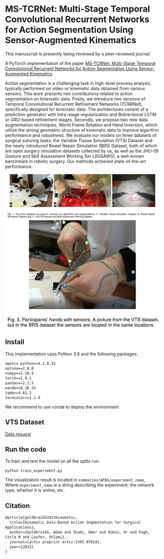 # MS-TCRNet: Multi-Stage Temporal Convolutional Recurrent Networks for Action Segmentation Using Sensor-Augmented Kinematics
This manuscript is presently being reviewed by a peer-reviewed journal.


A PyTorch implementation of the paper [MS-TCRNet: Multi-Stage Temporal Convolutional Recurrent Networks for Action Segmentation Using Sensor-Augmented Kinematics](https://arxiv.org/pdf/2303.07814.pdf).

Action segmentation is a challenging task in high-level process analysis, typically performed on video or kinematic data obtained from various sensors. This work presents two contributions related to action segmentation on kinematic data. Firstly, we introduce two versions of Temporal Convolutional Recurrent Refinement Networks (TCRRNet), specifically designed for kinematic data. The architectures consist of a prediction generator with intra-stage regularization and Bidirectional LSTM or GRU-based refinement stages. Secondly, we propose two new data augmentation techniques, World Frame Rotation and Hand Inversion, which utilize the strong geometric structure of kinematic data to improve algorithm performance and robustness. We evaluate our models on three datasets of surgical suturing tasks: the Variable Tissue Simulation (VTS) Dataset and the newly introduced Bowel Repair Simulation (BRS) Dataset, both of which are open surgery simulation datasets collected by us, as well as the JHU-ISI Gesture and Skill Assessment Working Set (JIGSAWS), a well-known benchmark in robotic surgery. Our methods achieved state-of-the-art performance.


![Sensors' Locations](figs/datasets.PNG)
![data sets](figs/Sensors_Locations.PNG)

## Install
This implementation uses Python 3.6 and the following packages:
```
opencv-python==4.2.0.32
optuna==2.8.0
numpy==1.19.5
torch==1.8.1
pandas==1.1.5
wandb==0.10.33
tqdm==4.61.2
termcolor==1.1.0
```
We recommend to use conda to deploy the environment

## VTS Dataset
[Data request](https://docs.google.com/forms/d/e/1FAIpQLSeKvalfDwLBkxh1PgrVH14wu2a8UXl7xi0bSAYEU0z9yPrdUA/viewform?usp=sf_link/)


## Run the code
To train and test the model on all the splits run:
```
python train_experiment.py
```
The visualization result is located in `summaries/APAS/experiment_name`,
Where `experiment_name` is a string describing the experiment: the network type, whether it is online, etc.

## Citation
```
@article{goldbraikh2023kinematic,
  title={Kinematic Data-Based Action Segmentation for Surgical Applications},
  author={Goldbraikh, Adam and Shubi, Omer and Rubin, Or and Pugh, Carla M and Laufer, Shlomi},
  journal={arXiv preprint arXiv:2303.07814},
  year={2023}
}
